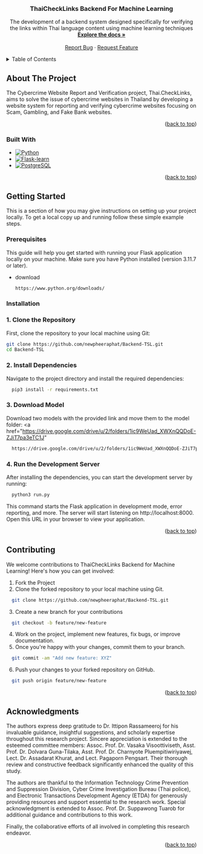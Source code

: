 <a name="readme-top"></a>

<!-- PROJECT LOGO -->
<br />
<div align="center">
  <a href="https://github.com/newpheeraphat/Backend-TSL">
  </a>

  <h3 align="center">ThaiCheckLinks Backend For Machine Learning</h3>

  <p align="center">
    The development of a backend system designed specifically for verifying the links within Thai language content using machine learning techniques
    <br />
    <a href="https://studentmahidolac-my.sharepoint.com/:w:/g/personal/apichaya_mae_student_mahidol_ac_th/EdLLgWGkPC5IvlW-lZ8QrtEBZuOILnYg4S9sLmyJsU_n_w?rtime=uV6lsCBs3Eg"><strong>Explore the docs »</strong></a>
    <br />
    <br />
    <a href="https://github.com/newpheeraphat/Backend-TSL/issues">Report Bug</a>
    ·
    <a href="https://github.com/newpheeraphat/Backend-TSL/issues">Request Feature</a>
  </p>
</div>

<!-- TABLE OF CONTENTS -->
<details>
  <summary>Table of Contents</summary>
  <ol>
    <li>
      <a href="#about-the-project">About The Project</a>
      <ul>
        <li><a href="#built-with">Built With</a></li>
      </ul>
    </li>
    <li>
      <a href="#getting-started">Getting Started</a>
      <ul>
        <li><a href="#prerequisites">Prerequisites</a></li>
        <li><a href="#installation">Installation</a></li>
      </ul>
    </li>
    <li><a href="#contributing">Contributing</a></li>
    <li><a href="#acknowledgments">Acknowledgments</a></li>
  </ol>
</details>

<!-- ABOUT THE PROJECT -->

## About The Project

The Cybercrime Website Report and Verification project, Thai.CheckLinks, aims to solve the issue of cybercrime websites in Thailand by developing a website system for reporting and verifying cybercrime websites focusing on Scam, Gambling, and Fake Bank websites.

<p align="right">(<a href="#readme-top">back to top</a>)</p>

### Built With

- [![Python][Python-logo]][Python-url]
- [![Flask-learn][Flask-learn-logo]][Flask-learn-url]
- [![PostgreSQL][PostgreSQL-logo]][PostgreSQL-url]

<p align="right">(<a href="#readme-top">back to top</a>)</p>

<!-- GETTING STARTED -->

## Getting Started

This is a section of how you may give instructions on setting up your project locally.
To get a local copy up and running follow these simple example steps.

### Prerequisites

This guide will help you get started with running your Flask application locally on your machine. Make sure you have Python installed (version 3.11.7 or later).

- download
  <a href="https://www.python.org/downloads/">
  ```sh
  https://www.python.org/downloads/
  ```
  </a>

### Installation

### 1. Clone the Repository

First, clone the repository to your local machine using Git:

```sh
git clone https://github.com/newpheeraphat/Backend-TSL.git
cd Backend-TSL
```

### 2. Install Dependencies

Navigate to the project directory and install the required dependencies:

```sh
  pip3 install -r requirements.txt
```

### 3. Download Model

Download two models with the provided link and move them to the model folder:
<a href="https://drive.google.com/drive/u/2/folders/1ic9WeUad_XWXnQQDoE-ZJiT7pa3eTC1J"

>

```sh
  https://drive.google.com/drive/u/2/folders/1ic9WeUad_XWXnQQDoE-ZJiT7pa3eTC1J
```

</a>

### 4. Run the Development Server

After installing the dependencies, you can start the development server by running:

```sh
  python3 run.py
```

This command starts the Flask application in development mode, error reporting, and more. The server will start listening on http://localhost:8000. Open this URL in your browser to view your application.

<p align="right">(<a href="#readme-top">back to top</a>)</p>

<!-- CONTRIBUTING -->

## Contributing

We welcome contributions to ThaiCheckLinks Backend for Machine Learning! Here's how you can get involved:

1. Fork the Project
2. Clone the forked repository to your local machine using Git.

```sh
  git clone https://github.com/newpheeraphat/Backend-TSL.git
```

3. Create a new branch for your contributions

```sh
  git checkout -b feature/new-feature
```

4. Work on the project, implement new features, fix bugs, or improve documentation.
5. Once you're happy with your changes, commit them to your branch.

```sh
  git commit -am "Add new feature: XYZ"
```

6. Push your changes to your forked repository on GitHub.

```sh
  git push origin feature/new-feature
```

<p align="right">(<a href="#readme-top">back to top</a>)</p>

<!-- ACKNOWLEDGMENTS -->

## Acknowledgments

The authors express deep gratitude to Dr. Ittipon Rassameeroj for his invaluable guidance, insightful suggestions, and scholarly expertise throughout this research project. Sincere appreciation is extended to the esteemed committee members: Assoc. Prof. Dr. Vasaka Visoottiviseth, Asst. Prof. Dr. Dolvara Guna-Tilaka, Asst. Prof. Dr. Charnyote Pluempitiwiriyawej, Lect. Dr. Assadarat Khurat, and Lect. Pagaporn Pengsart. Their thorough review and constructive feedback significantly enhanced the quality of this study.

The authors are thankful to the Information Technology Crime Prevention and Suppression Division, Cyber Crime Investigation Bureau (Thai police), and Electronic Transactions Development Agency (ETDA) for generously providing resources and support essential to the research work. Special acknowledgment is extended to Assoc. Prof. Dr. Suppawong Tuarob for additional guidance and contributions to this work.

Finally, the collaborative efforts of all involved in completing this research endeavor.

<p align="right">(<a href="#readme-top">back to top</a>)</p>

<!-- MARKDOWN LINKS & IMAGES -->
<!-- https://www.markdownguide.org/basic-syntax/#reference-style-links -->

[Python-logo]: https://img.shields.io/badge/python-3670A0?style=for-the-badge&logo=python&logoColor=ffdd54
[Python-url]: https://www.python.org/
[Flask-learn-logo]: https://img.shields.io/badge/Flask-000000?style=for-the-badge&logo=flask&logoColor=white
[Flask-learn-url]: https://flask.palletsprojects.com/en/3.0.x/
[PostgreSQL-logo]: https://img.shields.io/badge/PostgreSQL-316192?style=for-the-badge&logo=postgresql&logoColor=white
[PostgreSQL-url]: https://www.postgresql.org/
